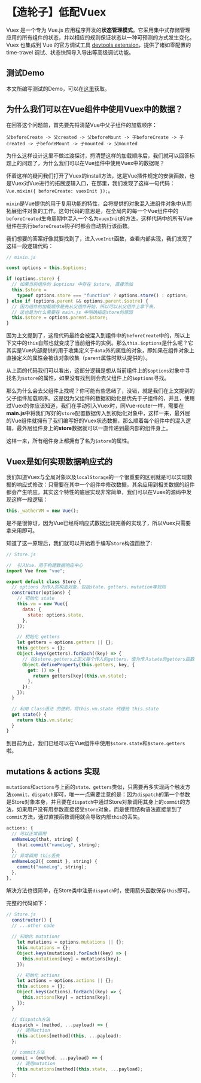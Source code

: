 # 【造轮子】低配Vuex

Vuex 是一个专为 Vue.js 应用程序开发的**状态管理模式**。它采用集中式存储管理应用的所有组件的状态，并以相应的规则保证状态以一种可预测的方式发生变化。Vuex 也集成到 Vue 的官方调试工具 [devtools extension](https://github.com/vuejs/vue-devtools)，提供了诸如零配置的 time-travel 调试、状态快照导入导出等高级调试功能。



## 测试Demo

本文所编写测试的Demo，可以在[这里](https://github.com/guapi233/Blog/tree/master/demos/%E3%80%90%E9%80%A0%E8%BD%AE%E5%AD%90%E3%80%91%E4%BD%8E%E9%85%8DVuex)获取。



## 为什么我们可以在Vue组件中使用Vuex中的数据？

在回答这个问题前，首先要先捋清楚Vue中父子组件的加载顺序：

```
父beforeCreate -> 父created -> 父beforeMount -> 子beforeCreate -> 子created -> 子beforeMount -> 子mounted -> 父mounted
```

为什么这样设计这里不做过渡探讨，捋清楚这样的加载顺序后，我们就可以回答标题上的问题了，为什么我们可以在Vue组件中使用Vuex中的数据呢？

怀着这样的疑问我们打开了Vuex的install方法，这是Vue插件规定的安装函数，也是Vuex对Vue进行的拓展逻辑入口，在那里，我们发现了这样一句代码：`Vue.mixin({ beforeCreate: vuexInit });`。

`mixin`是Vue提供的用于复用功能的特性，会将提供的对象混入进组件对象中从而拓展组件对象的工作。这句代码的意思是，在全局内的每一个Vue组件中的`beforeCreated`生命周期中混入一个名为`vuexInit`的方法，这样代码中的所有Vue组件在执行`beforeCreate`钩子时都会自动执行该函数。

我们想要的答案好像就要找到了，进入`vueInit`函数，查看内部实现，我们发现了这样一段逻辑代码：

```js
// mixin.js

const options = this.$options;

if (options.store) {
  // 如果当前组件的 $options 中存在 $store, 直接添加
  this.$store =
    typeof options.store === "function" ? options.store() : options;
} else if (options.parent && options.parent.$sotre) {
  // 因为组件的加载顺序是先从父组件开始，所以可以从父组件上拿下来，
  // 这也是为什么需要在 main.js 中明确指定store的原因
  this.$store = options.parent.$store;
}
```

因为上文提到了，这段代码最终会被混入到组件中的`beforeCreate`中的，所以上下文中的`this`自然也就变成了当前组件的实例。那么`this.$options`是什么呢？它其实是Vue内部提供的用于收集定义于`data`外的属性的对象，即如果在组件对象上直接定义的属性会被该对象收集（`parent`属性时默认提供的）。

从上面的代码我们可以看出，这部分逻辑是想从当前组件上的`$options`对象中寻找名为`$store`的属性，如果没有找到则会去父组件上的`$options`寻找。

那么为什么会去父组件上找呢？你可能有些思绪了，没错，就是我们在上文提到的父子组件加载顺序。这是因为父组件的数据初始化是优先于子组件的，并且，使用过Vuex的你应该知道，我们在手动引入Vuex时，同Vue-router一样，需要在**main.js**中将我们写好的`store`配置数据传入到初始化对象中，这样一来，最外层的Vue组件就拥有了我们编写好的Vuex状态数据，那么顺着每个组件中的混入逻辑，最外层组件身上的**store**数据就可以一直传递到最内部的组件身上。

这样一来，所有组件身上都拥有了名为`$store`的属性。



## Vuex是如何实现数据响应式的

我们知道Vuex与全局对象以及`localStorage`的一个很重要的区别就是可以实现数据的响应式修改：只需要在其中一个组件中修改数据，其余应用到相关数据的组件都会产生响应。其实这个特性的底层实现非常简单，我们可以在Vuex的源码中发现这样一段逻辑：

```js
this._watherVM = new Vue();
```

是不是很惊讶，因为Vue已经将响应式数据比较完善的实现了，所以Vuex只需要拿来用即可。

知道了这一原理后，我们就可以开始着手编写`Store`构造函数了:

```js
// Store.js

//  引入Vue，用于构建数据响应中心
import Vue from "vue";

export default class Store {
  // options 为传入的构造对象，包括state、getters、mutation等规则
  constructor(options) {
    // 初始化 state
    this.vm = new Vue({
      data: {
        state: options.state,
      },
    });

    // 初始化 getters
    let getters = options.getters || {};
    this.getters = {};
    Object.keys(getters).forEach((key) => {
      // 在$store.getters上定义每个传入的getters，值为传入state的getters函数的调用结果
      Object.defineProperty(this.getters, key, {
        get: () => {
          return getters[key](this.vm.state);
        },
      });
    });
  }

  // 利用 Class语法 的便利，将this.vm.state 代理给 this.state
  get state() {
    return this.vm.state;
  }
}

```

到目前为止，我们已经可以在Vue组件中使用`$store.state`和`$store.getters`啦。



## mutations & actions 实现

`mutations`和`actions`与上面的`state、getters`类似，只需要再多实现两个触发方法`commit、dispatch`即可，唯一一点需要注意的是：因为`dispatch`的第一个参数是Store对象本身，并且要在`dispatch`中通过Store对象调用其身上的`commit`的方法，如果用户没有用参数直接接受`Store`对象，而是使用结构语法直接拿到了`commit`方法，通过直接函数调用就会导致内部`this`的丢失。

```js
actions: {
  // 可以正常调用
  enNameLog(that, string) {
    that.commit("nameLog", string);
  },
  // 异常调用 this丢失
  enNameLog2({ commit }, string) {
    commit("nameLog", string);
  },
},
```

解决方法也很简单，在Store类中注册`dispatch`时，使用箭头函数保存`this`即可。

完整的代码如下：

```js
// Store.js
  constructor() {
  // ...other code    
      
  // 初始化 mutations
    let mutations = options.mutations || {};
    this.mutations = {};
    Object.keys(mutations).forEach((key) => {
      this.mutations[key] = mutations[key];
    });

    // 初始化 actions
    let actions = options.actions || {};
    this.actions = {};
    Object.keys(actions).forEach((key) => {
      this.actions[key] = actions[key];
    });
  }

  // dispatch方法
  dispatch = (method, ...payload) => {
    // 调用action
    this.actions[method](this, ...payload);
  };

  // commit方法
  commit = (method, ...payload) => {
    // 调用mutation
    this.mutations[method](this.state, ...payload);
  };
```

